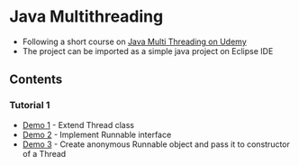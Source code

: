 # Java Multithreading
- Following a short course on [Java Multi Threading on Udemy](https://www.udemy.com/course/java-multithreading/)
- The project can be imported as a simple java project on Eclipse IDE

## Contents
### Tutorial 1
- [Demo 1](https://github.com/Grandolf49/java-multithreading/blob/master/src/tutorial1/demo1/App.java) - Extend Thread class
- [Demo 2](https://github.com/Grandolf49/java-multithreading/blob/master/src/tutorial1/demo2/App.java) - Implement Runnable interface
- [Demo 3](https://github.com/Grandolf49/java-multithreading/blob/master/src/tutorial1/demo3/App.java) - Create anonymous Runnable object and pass it to constructor of a Thread
